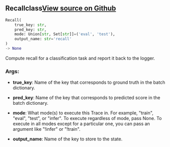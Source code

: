 ## Recall<span class="tag">class</span><a class="sourcelink" href=https://github.com/fastestimator/fastestimator/blob/r1.0/fastestimator/trace/metric/recall.py/#L25-L76>View source on Github</a>
```python
Recall(
	true_key: str,
	pred_key: str,
	mode: Union[str, Set[str]]=('eval', 'test'),
	output_name: str='recall'
)
-> None
```
Compute recall for a classification task and report it back to the logger.


<h3>Args:</h3>


* **true_key**: Name of the key that corresponds to ground truth in the batch dictionary.

* **pred_key**: Name of the key that corresponds to predicted score in the batch dictionary.

* **mode**: What mode(s) to execute this Trace in. For example, "train", "eval", "test", or "infer". To execute regardless of mode, pass None. To execute in all modes except for a particular one, you can pass an argument like "!infer" or "!train".

* **output_name**: Name of the key to store to the state.

